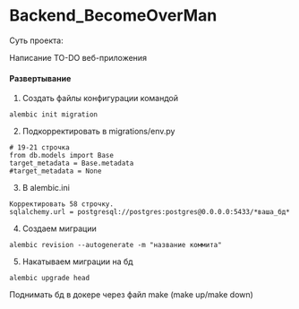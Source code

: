 # Backend_BecomeOverMan

Суть проекта:

Написание TO-DO веб-приложения


#### Развертывание

1) Создать файлы конфигурации командой
```console
alembic init migration
```
2) Подкорректировать в migrations/env.py
```code
# 19-21 строчка
from db.models import Base
target_metadata = Base.metadata
#target_metadata = None
```
3) В alembic.ini
```code
Корректировать 58 строчку.
sqlalchemy.url = postgresql://postgres:postgres@0.0.0.0:5433/*ваша_бд*
```

4) Создаем миграции
```code
alembic revision --autogenerate -m "название коммита"
```
5)  Накатываем миграции на бд
```code
alembic upgrade head
```

Поднимать  бд в докере через файл make (make up/make down)
